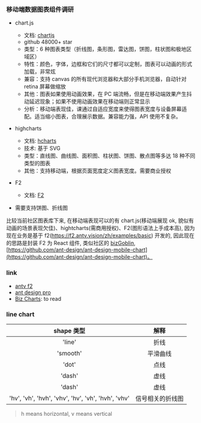 ### 移动端数据图表组件调研

* chart.js
  * 文档: [chartjs](https://github.com/chartjs/Chart.js)
  * github 48000+ star
  * 类型：6 种图表类型（折线图，条形图，雷达图，饼图，柱状图和极地区域区）
  * 特性：颜色，字体，边框和它们的尺寸都可以定制，图表可以动画的形式加载，非常炫
  * 兼容：支持 canvas 的所有现代浏览器和大部分手机浏览器，自动针对 retina 屏幕做缩放
  * 其他：图表如果使用动画效果，在 PC 端流畅，但是在移动端效果产生抖动延迟现象；如果不使用动画效果在移动端则正常显示
  * 分析：移动端表现佳，课通过自适应宽度来使得图表宽度与设备屏幕适配。适当缩小图表，合理展示数据。兼容能力强，API 使用不复杂。
* highcharts
  * 文档: [hcharts](https://github.com/highcharts/highcharts)
  * 技术: 基于 SVG
  * 类型：直线图、曲线图、面积图、柱状图、饼图、散点图等多达 18 种不同类型的图表
  * 其他：支持移动端，根据页面宽度定义图表宽度。需要商业授权
* F2
  * 文档: [F2](https://github.com/antvis/f2/)

* 需要支持饼图、折线图

比较当前社区图表库下来, 在移动端表现可以的有 chart.js(移动端展现 ok, 貌似有动画的场景表现欠佳)、hightcharts(需商用授权)、F2(图形语法上手成本高), 因为现在业务是基于 f2(https://f2.antv.vision/zh/examples/basic) 开发的, 因此现在的思路是封装 F2 为 React 组件, 类似社区的 [bizGoblin](https://bizcharts.net/products/bizGoblin/api/chart), [https://github.com/ant-design/ant-design-mobile-chart](https://github.com/ant-design/ant-design-mobile-chart)。

### link

* [antv f2](https://f2.antv.vision/zh/examples/candlestick/basic)
* [ant design pro](https://v2-pro.ant.design/components/charts-cn)
* [Biz Charts](https://bizcharts.net/product/bizcharts/category/7/page/12): to read

### line chart

|                     shape 类型                     |       解释       |
| :------------------------------------------------: | :--------------: |
|                       'line'                       |       折线       |
|                      'smooth'                      |     平滑曲线     |
|                       'dot'                        |       点线       |
|                       'dash'                       |       虚线       |
|                       'dash'                       |       虚线       |
| 'hv', 'vh', 'hvh', 'vhv', 'hv', 'vh', 'hvh', 'vhv' | 信号相关的折线图 |

> h means horizontal, v means vertical